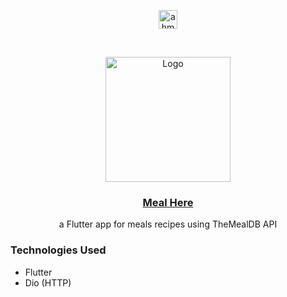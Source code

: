 <p align="center">
<a href="https://linkedin.com/in/ahmedhalbas" target="blank"><img align="center" src="https://cdn.jsdelivr.net/npm/simple-icons@3.0.1/icons/linkedin.svg" alt="ahmedhalbas" height="30" width="30" /></a>
</p>




<!-- PROJECT LOGO -->
<br />
<p align="center">
  <a href="https://drive.google.com/file/d/1isZ4rREDEh9XKAb7Ty6Eot_A4lFD8nTa/view?usp=sharing">
    <img src="https://is2-ssl.mzstatic.com/image/thumb/Purple114/v4/67/be/0c/67be0cc1-3240-5c92-b995-9ecdd4be9335/source/512x512bb.jpg" alt="Logo" width="200" height="200">
  </a>

  <a href="https://drive.google.com/file/d/1isZ4rREDEh9XKAb7Ty6Eot_A4lFD8nTa/view?usp=sharing">
      <h3 align="center">Meal Here</h3>

  </a>

  <p align="center">
  a Flutter app for meals recipes using TheMealDB API
    <br />
   
  </p>
</p>






### Technologies Used

* Flutter
* Dio (HTTP)


